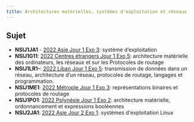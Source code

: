 ```yaml
---
title: Architectures matérielles, systèmes d'exploitation et réseaux
---
```


## Sujet

- **NSIJ1JA1** - [2022 Asie Jour 1 Exo 3](./pdf/22-NSIJ1JA1-exo3-complet.pdf): système d’exploitation
- **NSIJ1G11**: [2022 Centres étrangers Jour 1 Exo 5](./pdf/22-NSIJ1G11-exo5.pdf): architecture matérielle des ordinateurs, les réseaux et sur les Protocoles de routage
- **NSIJ1LR1-**: [2022 Liban Jour 1 Exo 5](./pdf/22-NSIJ1LR1-exo5.pdf): transmission de données dans un réseau, architecture d’un réseau, protocoles de routage, langages et programmation.
- **NSIJ1ME1**: [2022 Métrople Jour 1 Exo 3](./pdf/22-NSIJ1ME1-exo3.pdf): représentations binaires et protocoles de routage
- **NSIJ1PO1**: [2022 Polynésie Jour 1 Exo 2](./pdf/22-NSIJ1PO1-exo2-complet.pdf): architecture matérielle, ordonnancement et expressions booléennes
- **NSIJ2JA1**: [2022 Asie Jour 2 Exo 1](./pdf/22-NSIJ2JA1-exo1-complet.pdf): systèmes d'exploitation Linux
